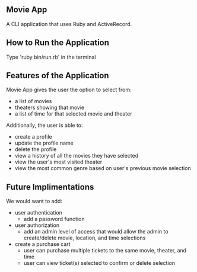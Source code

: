 Movie App
------------------------------------------------
A CLI application that uses Ruby and ActiveRecord. 

## How to Run the Application
Type 'ruby bin/run.rb' in the terminal 

## Features of the Application
Movie App gives the user the option to select from: 
- a list of movies
- theaters showing that movie
- a list of time for that selected movie and theater

Additionally, the user is able to:
- create a profile
- update the profile name
- delete the profile
- view a history of all the movies they have selected
- view the user's most visited theater
- view the most common genre based on user's previous movie selection

## Future Implimentations
We would want to add:
- user authentication
    - add a password function
- user authorization
    - add an admin level of access that would allow the admin to create/delete movie, location, and time selections
- create a purchase cart
    - user can purchase multiple tickets to the same movie, theater, and time
    - user can view ticket(s) selected to confirm or delete selection

